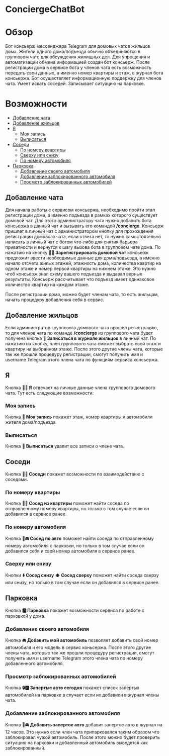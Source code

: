 # ConciergeChatBot

# Обзор
Бот консьерж мессенджера Telegram для домовых чатов жильцов дома.
Жители одного дома/подъезда обычно объединяются в групповом чате для обсуждения жилищных дел. Для упрощения и автоматизации обмена информацией создан бот консьерж. После регистрации дома в сервисе бота у членов чата есть возможность передать свои данные, а именно номер квартиры и этаж, в журнал бота консьержа.
Бот осуществляет информационную поддержку для членов чата. Умеет искать соседей. Записывает ситуацию на парковке.

# Возможности
 - [Добавление чата](#добавление-чата)
 - [Добавление жильцов](#добавление-жильцов)
 - [Я](#я)  
    - [Моя запись](#моя-запись)  
    - [Выписаться](#выписаться)  
 - [Соседи](#соседи)
    - [По номеру квартиры](#по-номеру-квартиры)
    - [Сверху или снизу](#сверху-или-снизу)
    - [По номеру автомобиля](#по-номеру-автомобиля) 
 - [Парковка](#парковка)
    - [Добавление своего автомобиля](#добавление-своего-автомобиля)
    - [Добавление заблокированного автомобиля](#добавление-заблокированного-автомобиля)
    - [Просмотр заблокированных автомобилей](#просмотр-заблокированных-автомобилей)

## Добавление чата
Для начала работы с сервисом консьержа, необходимо пройти этап регистрации дома, а именно подъезда в рамках которого существует домовой чат. Для этого администратору чата нужно добавить бота консьержа в данный чат и вызывать его командой **/concierge**. Консьерж пришлет в личный чат с администратором кнопку для прохождения регистрации домового чата, если ответа нет, то нужно самостоятельно написать в личный чат с ботом что-либо для снятия барьера приватности и вернутся к шагу вызова бота в групповом чате дома. По нажатию на кнопку **🏢💬 Зарегистрировать домовой чат** консьерж предложит ввести необходимые данные для дома/подъезда, а именно начало отсчета жилых этажей, этажность дома, количества квартир на одном этаже и номер первой квартиры на нижнем этаже. Это нужно чтоб консьерж знал схему вашего подъезда и выдавал верные результаты. Консьерж рассчитывает что подъезд имеет одинаковое количество квартир на каждом этаже.

После регистрации дома, можно будет членам чата, то есть жильцам, начать процедуру добавления себя в сервис.

## Добавление жильцов
Если администратор группового домового чата прошел регистрацию, то для членов чата по команде **/concierge** из группового чата будет получена кнопка **👫 Записаться в журнале жильцов** в личный чат. По нажатию на кнопку, член группового чата сможет выбрать свой этаж и квартиру на выбранном этаже. После этого другие члены чата, которые так же прошли процедуру регистрации, смогут получить имя и username Telegram этого члена чата по функциям сервиса консьержа.

## Я 
Кнопка **🙋‍♂️ Я** отвечает на личные данные члена группового домового чата. Тут есть следующие возможности:

### Моя запись 
Кнопка **📓 Моя запись** покажет этаж, номер квартиры и автомобили жителя дома/подъезда.

### Выписаться 
Кнопка **🧳 Выписаться** удалит все записи о члене чата. 

## Соседи 
Кнопка **👫🏢 Соседи** покажет возможности по взаимодействию с соседями.

### По номеру квартиры 
Кнопка **🔎🏢 Сосед из квартиры** поможет найти соседа по отправленному номеру квартиры, но только в том случае если он добавился в сервисе ранее.

### По номеру автомобиля
Кнопка **🔎🚘 Сосед по авто** поможет найти соседа по отправленному номеру автомобиля с парковки, но только в том случае если он добавился себя и свой номер автомобиля в сервисе ранее.

### Сверху или снизу 
Кнопки **⬇️ Сосед снизу** **⬆️ Сосед сверху** поможет найти соседа сверху или снизу, но только в том случае если он добавился в сервисе ранее.


## Парковка
Кнопка **🅿️ Парковка** покажет возможности сервиса по работе с парковкой у дома.

### Добавление своего автомобиля 
Кнопка **🚘 Добавить мой автомобиль** позволяет добавить свой номер автомобиля и его модель в сервис коньсержа. После этого другие члены чата, которые так же прошли процедуру регистрации, смогут получить имя и username Telegram этого члена чата по номеру добавленного автомобиля.

### Просмотр заблокированных автомобилей 
Кнопка **🔒🅿️ Запертые авто сегодня** покажет список запертых автомобилей на парковке в случает если их добавили в журнал члены чата.

### Добавление заблокированного автомобиля 
Кнопка **🚙🚘 Добавить запертое авто** добавит запертое авто в журнал на 12 часов. Это нужно если член чата припарковался таким образом что заблокировал чужой автомобиль. После этого можно будет проверить ситуацию на парковки и добавленный автомобиль выведется как заблокированный.


